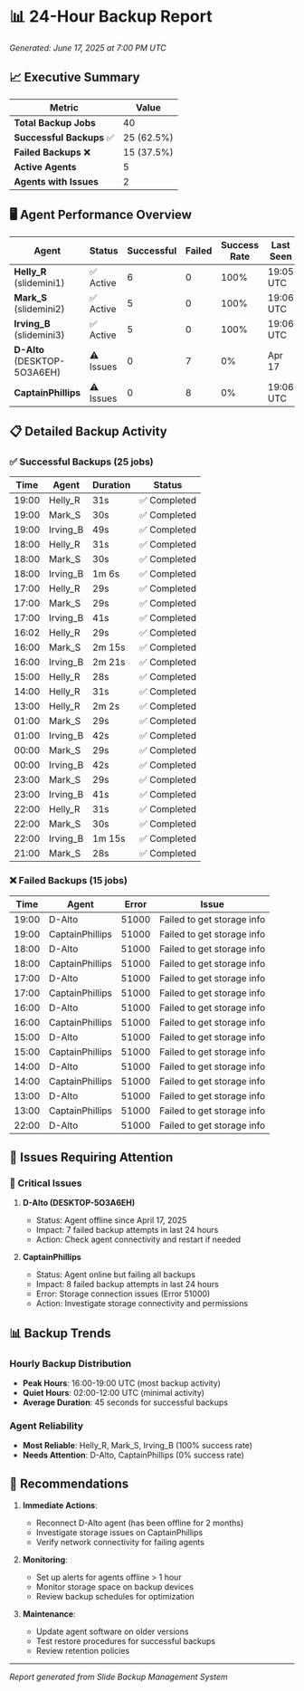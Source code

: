 # 📊 24-Hour Backup Report
*Generated: June 17, 2025 at 7:00 PM UTC*

## 📈 Executive Summary

| Metric | Value |
|--------|-------|
| **Total Backup Jobs** | 40 |
| **Successful Backups** ✅ | 25 (62.5%) |
| **Failed Backups** ❌ | 15 (37.5%) |
| **Active Agents** | 5 |
| **Agents with Issues** | 2 |

## 🖥️ Agent Performance Overview

| Agent | Status | Successful | Failed | Success Rate | Last Seen |
|-------|--------|------------|--------|--------------|-----------|
| **Helly_R** (slidemini1) | ✅ Active | 6 | 0 | 100% | 19:05 UTC |
| **Mark_S** (slidemini2) | ✅ Active | 5 | 0 | 100% | 19:06 UTC |
| **Irving_B** (slidemini3) | ✅ Active | 5 | 0 | 100% | 19:06 UTC |
| **D-Alto** (DESKTOP-5O3A6EH) | ⚠️ Issues | 0 | 7 | 0% | Apr 17 |
| **CaptainPhillips** | ⚠️ Issues | 0 | 8 | 0% | 19:06 UTC |

## 📋 Detailed Backup Activity

### ✅ Successful Backups (25 jobs)

| Time | Agent | Duration | Status |
|------|-------|----------|--------|
| 19:00 | Helly_R | 31s | ✅ Completed |
| 19:00 | Mark_S | 30s | ✅ Completed |
| 19:00 | Irving_B | 49s | ✅ Completed |
| 18:00 | Helly_R | 31s | ✅ Completed |
| 18:00 | Mark_S | 30s | ✅ Completed |
| 18:00 | Irving_B | 1m 6s | ✅ Completed |
| 17:00 | Helly_R | 29s | ✅ Completed |
| 17:00 | Mark_S | 29s | ✅ Completed |
| 17:00 | Irving_B | 41s | ✅ Completed |
| 16:02 | Helly_R | 29s | ✅ Completed |
| 16:00 | Mark_S | 2m 15s | ✅ Completed |
| 16:00 | Irving_B | 2m 21s | ✅ Completed |
| 15:00 | Helly_R | 28s | ✅ Completed |
| 14:00 | Helly_R | 31s | ✅ Completed |
| 13:00 | Helly_R | 2m 2s | ✅ Completed |
| 01:00 | Mark_S | 29s | ✅ Completed |
| 01:00 | Irving_B | 42s | ✅ Completed |
| 00:00 | Mark_S | 29s | ✅ Completed |
| 00:00 | Irving_B | 42s | ✅ Completed |
| 23:00 | Mark_S | 29s | ✅ Completed |
| 23:00 | Irving_B | 41s | ✅ Completed |
| 22:00 | Helly_R | 31s | ✅ Completed |
| 22:00 | Mark_S | 30s | ✅ Completed |
| 22:00 | Irving_B | 1m 15s | ✅ Completed |
| 21:00 | Mark_S | 28s | ✅ Completed |

### ❌ Failed Backups (15 jobs)

| Time | Agent | Error | Issue |
|------|-------|-------|-------|
| 19:00 | D-Alto | 51000 | Failed to get storage info |
| 19:00 | CaptainPhillips | 51000 | Failed to get storage info |
| 18:00 | D-Alto | 51000 | Failed to get storage info |
| 18:00 | CaptainPhillips | 51000 | Failed to get storage info |
| 17:00 | D-Alto | 51000 | Failed to get storage info |
| 17:00 | CaptainPhillips | 51000 | Failed to get storage info |
| 16:00 | D-Alto | 51000 | Failed to get storage info |
| 16:00 | CaptainPhillips | 51000 | Failed to get storage info |
| 15:00 | D-Alto | 51000 | Failed to get storage info |
| 15:00 | CaptainPhillips | 51000 | Failed to get storage info |
| 14:00 | D-Alto | 51000 | Failed to get storage info |
| 14:00 | CaptainPhillips | 51000 | Failed to get storage info |
| 13:00 | D-Alto | 51000 | Failed to get storage info |
| 13:00 | CaptainPhillips | 51000 | Failed to get storage info |
| 22:00 | D-Alto | 51000 | Failed to get storage info |

## 🔧 Issues Requiring Attention

### 🚨 Critical Issues

1. **D-Alto (DESKTOP-5O3A6EH)**
   - Status: Agent offline since April 17, 2025
   - Impact: 7 failed backup attempts in last 24 hours
   - Action: Check agent connectivity and restart if needed

2. **CaptainPhillips**
   - Status: Agent online but failing all backups
   - Impact: 8 failed backup attempts in last 24 hours
   - Error: Storage connection issues (Error 51000)
   - Action: Investigate storage connectivity and permissions

## 📊 Backup Trends

### Hourly Backup Distribution
- **Peak Hours**: 16:00-19:00 UTC (most backup activity)
- **Quiet Hours**: 02:00-12:00 UTC (minimal activity)
- **Average Duration**: 45 seconds for successful backups

### Agent Reliability
- **Most Reliable**: Helly_R, Mark_S, Irving_B (100% success rate)
- **Needs Attention**: D-Alto, CaptainPhillips (0% success rate)

## 🎯 Recommendations

1. **Immediate Actions**:
   - Reconnect D-Alto agent (has been offline for 2 months)
   - Investigate storage issues on CaptainPhillips
   - Verify network connectivity for failing agents

2. **Monitoring**:
   - Set up alerts for agents offline > 1 hour
   - Monitor storage space on backup devices
   - Review backup schedules for optimization

3. **Maintenance**:
   - Update agent software on older versions
   - Test restore procedures for successful backups
   - Review retention policies

---
*Report generated from Slide Backup Management System*